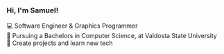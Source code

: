 ### Hi, I'm Samuel!

💻 Software Engineer & Graphics Programmer<br/>
💼 Pursuing a Bachelors in Computer Science, at Valdosta State University<br/>
🚀 Create projects and learn new tech<br/>
